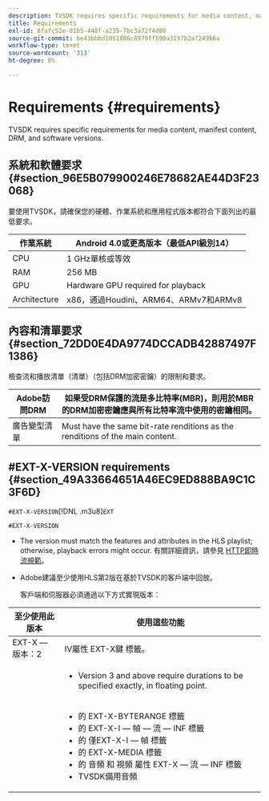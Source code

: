 ```yaml
---
description: TVSDK requires specific requirements for media content, manifest content, DRM, and software versions.
title: Requirements
exl-id: 8fafc52e-01b5-448f-a235-7bc3a72f4d80
source-git-commit: be43bbbd1051886c8979ff590a3197b2a7249b6a
workflow-type: tm+mt
source-wordcount: '313'
ht-degree: 0%

---
```


# Requirements {#requirements}

TVSDK requires specific requirements for media content, manifest content, DRM, and software versions.

## 系統和軟體要求 {#section_96E5B079900246E78682AE44D3F23068}

要使用TVSDK，請確保您的硬體、作業系統和應用程式版本都符合下面列出的最低要求。

| 作業系統 | Android 4.0或更高版本（最低API級別14） |
|---|---|
| CPU | 1 GHz單核或等效 |
| RAM | 256 MB |
| GPU | Hardware GPU required for playback |
| Architecture | x86，通過Houdini、ARM64、ARMv7和ARMv8 |

## 內容和清單要求 {#section_72DD0E4DA9774DCCADB42887497F1386}

檢查流和播放清單（清單）（包括DRM加密密鑰）的限制和要求。

| Adobe訪問DRM | 如果受DRM保護的流是多比特率(MBR)，則用於MBR的DRM加密密鑰應與所有比特率流中使用的密鑰相同。 |
|---|---|
| 廣告變型清單 | Must have the same bit-rate renditions as the renditions of the main content. |

## #EXT-X-VERSION requirements {#section_49A33664651A46EC9ED888BA9C1C3F6D}

`#EXT-X-VERSION`[!DNL .m3u8]`EXT`

`#EXT-X-VERSION`

* The version must match the features and attributes in the HLS playlist; otherwise, playback errors might occur. 有關詳細資訊，請參見 [HTTP即時流規範](https://datatracker.ietf.org/doc/draft-pantos-http-live-streaming/?include_text=1)。
* Adobe建議至少使用HLS第2版在基於TVSDK的客戶端中回放。

   客戶端和伺服器必須通過以下方式實現版本：

<table frame="all" colsep="1" rowsep="1" id="table_62EB98EDD9DE49EC84CB1C7D59BC40E6"> 
 <thead> 
  <tr rowsep="1"> 
   <th colname="1" class="entry"> 至少使用此版本 </th> 
   <th colname="2" class="entry"> 使用這些功能 </th> 
  </tr> 
 </thead>
 <tbody> 
  <tr rowsep="1"> 
   <td colname="1"> <span class="codeph"> EXT-X — 版本：2 </span> </td> 
   <td colname="2"> IV屬性 <span class="codeph"> EXT-X鍵 </span> 標籤。 </td> 
  </tr> 
  <tr rowsep="1"> 
   <td colname="1"> <span class="codeph"></span> </td> 
   <td colname="2"> 
    <ul id="ul_C9500D3F934848639C204BF248F139FF"> 
     <li id="li_535A7E3FABCB46FE872A7EA5DE2A1784"><span class="codeph"></span> <p><span class="codeph"></span>Version 3 and above require durations to be specified exactly, in floating point. </p> </li> 
    </ul> </td> 
  </tr> 
  <tr rowsep="0"> 
   <td colname="1"> <span class="codeph"></span> </td> 
   <td colname="2"> 
    <ul id="ul_3355A6CBBE2141DDB92660BB4B604D70"> 
     <li id="li_5E73D41AF6DC4CEE88D6C029FFCFC350">的 <span class="codeph"> EXT-X-BYTERANGE </span> 標籤 </li> 
     <li id="li_BF5141F516F749E5890860D487EB5287">的 <span class="codeph"> EXT-X-I — 幀 — 流 — INF </span> 標籤 </li> 
     <li id="li_E0D399A13812499B94107CDE62998EE9">的 <span class="codeph"> 僅EXT-X-I — 幀 </span> 標籤 </li> 
     <li id="li_A7783AFF99854EFBBAECD2967E4CBF2B">的 <span class="codeph"> EXT-X-MEDIA </span> 標籤 </li> 
     <li id="li_15AE652F33C1454AA90DDC65E7D6C2FD">的 <span class="codeph"> 音頻 </span> 和 <span class="codeph"> 視頻 </span> 屬性 <span class="codeph"> EXT-X — 流 — INF </span> 標籤 </li> 
     <li id="li_DB2A7847D5884F6E91FD9E78101FBCA5">TVSDK備用音頻 </li> 
    </ul> </td> 
  </tr> 
 </tbody> 
</table>
